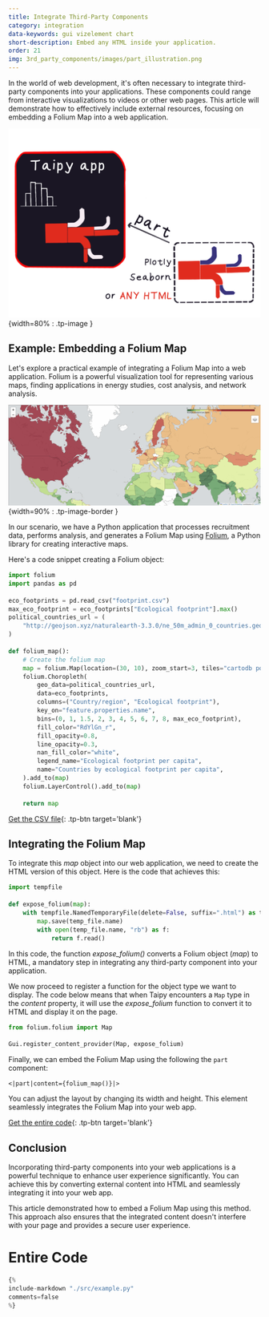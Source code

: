 ```yaml
---
title: Integrate Third-Party Components
category: integration
data-keywords: gui vizelement chart
short-description: Embed any HTML inside your application.
order: 21
img: 3rd_party_components/images/part_illustration.png
---
```


In the world of web development, it's often necessary to integrate third-party components
into your applications. These components could range from interactive visualizations to
videos or other web pages. This article will demonstrate how to effectively include
external resources, focusing on embedding a Folium Map into a web application.

![Part illustration](images/part_illustration.png){width=80% : .tp-image }

## Example: Embedding a Folium Map

Let's explore a practical example of integrating a Folium Map into a web
application. Folium is a powerful visualization tool for representing various maps,
finding applications in energy studies, cost analysis, and network analysis.

![Folium Map](images/folium_map.png){width=90% : .tp-image-border }

In our scenario, we have a Python application that processes recruitment data, performs
analysis, and generates a Folium Map using
[Folium](https://python-visualization.github.io/folium/), a Python library for creating
interactive maps.

Here's a code snippet creating a Folium object:

```python
import folium
import pandas as pd

eco_footprints = pd.read_csv("footprint.csv")
max_eco_footprint = eco_footprints["Ecological footprint"].max()
political_countries_url = (
    "http://geojson.xyz/naturalearth-3.3.0/ne_50m_admin_0_countries.geojson"
)

def folium_map():
    # Create the folium map
    map = folium.Map(location=(30, 10), zoom_start=3, tiles="cartodb positron")
    folium.Choropleth(
        geo_data=political_countries_url,
        data=eco_footprints,
        columns=("Country/region", "Ecological footprint"),
        key_on="feature.properties.name",
        bins=(0, 1, 1.5, 2, 3, 4, 5, 6, 7, 8, max_eco_footprint),
        fill_color="RdYlGn_r",
        fill_opacity=0.8,
        line_opacity=0.3,
        nan_fill_color="white",
        legend_name="Ecological footprint per capita",
        name="Countries by ecological footprint per capita",
    ).add_to(map)
    folium.LayerControl().add_to(map)

    return map
```

[Get the CSV file](./src/footprint.csv){: .tp-btn target='blank'}


## Integrating the Folium Map

To integrate this *map* object into our web application, we need to create the HTML
version of this object. Here is the code that achieves this:

```python
import tempfile

def expose_folium(map):
    with tempfile.NamedTemporaryFile(delete=False, suffix=".html") as temp_file:
        map.save(temp_file.name)
        with open(temp_file.name, "rb") as f:
            return f.read()
```

In this code, the function *expose_folium()* converts a Folium object (*map*) to HTML, a
mandatory step in integrating any third-party component into your application.

We now proceed to register a function for the object type we want to display. The code below
means that when Taipy encounters a `Map` type in the *content* property, it will use the
*expose_folium* function to convert it to HTML and display it on the page.

```python
from folium.folium import Map

Gui.register_content_provider(Map, expose_folium)
```

Finally, we can embed the Folium Map using the following the `part` component:

```
<|part|content={folium_map()}|>
```

You can adjust the layout by changing its width and height. This element seamlessly
integrates the Folium Map into your web app.

[Get the entire code](./src/example.py){: .tp-btn target='blank'}

## Conclusion

Incorporating third-party components into your web applications is a powerful technique
to enhance user experience significantly. You can achieve this by converting external
content into HTML and seamlessly integrating it into your web app.

This article demonstrated how to embed a Folium Map using this method. This approach
also ensures that the integrated content doesn't interfere with your page and provides a
secure user experience.

# Entire Code

```python
{%
include-markdown "./src/example.py"
comments=false
%}
```

